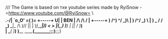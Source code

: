 ///  The Game is based on тхе youtube series made by RyiSnow - ⭐https://www.youtube.com/@RyiSnow⭐ \\\
             __.-/|
             \`o_O'
              =( )=  +-----+
                U|   | BEN |
      /\  /\   / |   +-----+
     ) /^\) ^\/ _)\     |
     )   /^\/   _) \    |
     )   _ /  / _)  \___|_
 /\  )/\/ ||  | )_)\___,|))
<  >      |(,,) )__)    |
 ||      /    \)___)\
 | \____(      )___) )____
  \______(_______;;;)__;;;)
